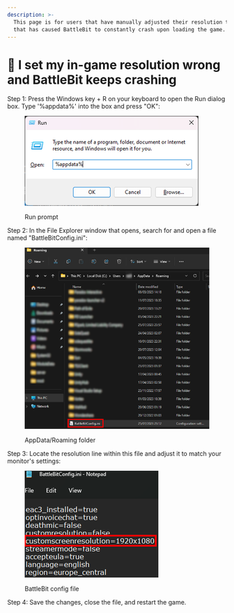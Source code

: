```yaml
---
description: >-
  This page is for users that have manually adjusted their resolution to a value
  that has caused BattleBit to constantly crash upon loading the game.
---
```


# 🔘 I set my in-game resolution wrong and BattleBit keeps crashing

Step 1: Press the Windows key + R on your keyboard to open the Run dialog box. Type '%appdata%' into the box and press "OK":

<figure><img src="../.gitbook/assets/run_menu_appdata.png" alt=""><figcaption><p>Run prompt</p></figcaption></figure>

Step 2: In the File Explorer window that opens, search for and open a file named "BattleBitConfig.ini":

<figure><img src="../.gitbook/assets/appdata_folder_config_file.png" alt=""><figcaption><p>AppData/Roaming folder</p></figcaption></figure>

Step 3: Locate the resolution line within this file and adjust it to match your monitor's settings:

<figure><img src="../.gitbook/assets/config_file.png" alt=""><figcaption><p>BattleBit config file</p></figcaption></figure>

Step 4: Save the changes, close the file, and restart the game.
